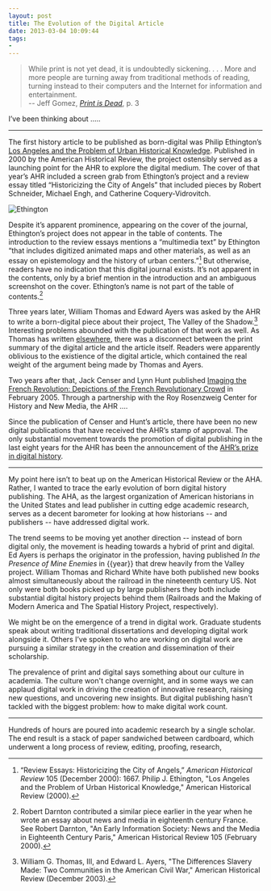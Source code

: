 ```yaml
---
layout: post
title: The Evolution of the Digital Article
date: 2013-03-04 10:09:44
tags:
- 
---
```

> While print is not yet dead, it is undoubtedly sickening. . . . More and more people are turning away from traditional methods of reading, turning instead to their computers and the Internet for information and entertainment.  
> -- Jeff Gomez, *[Print is Dead](http://www.amazon.com/Print-Is-Dead-Books-Digital/dp/0230614469)*, p. 3

I’ve been thinking about .....

<hr>

The first history article to be published as born-digital was Philip Ethington’s [Los Angeles and the Problem of Urban Historical Knowledge](http://cwis.usc.edu/dept/LAS/history/historylab/LAPUHK/index.html). Published in 2000 by the American Historical Review, the project ostensibly served as a launching point for the AHR to explore the digital medium. The cover of that year’s AHR included a screen grab from Ethington’s project and a review essay titled “Historicizing the City of Angels” that included pieces by Robert Schneider, Michael Engh, and Catherine Coquery-Vidrovitch. 

![Ethington](http://ahr.oxfordjournals.org/content/105/5.cover.gif)

Despite it’s apparent prominence, appearing on the cover of the journal, Ethington’s project does not appear in the table of contents. The introduction to the review essays mentions a “multimedia text” by Ethington “that includes digitized animated maps and other materials, as well as an essay on epistemology and the history of urban centers.”[^1] But otherwise, readers have no indication that this digital journal exists. It’s not apparent in the contents, only by a brief mention in the introduction and an ambiguous screenshot on the cover. Ethington’s name is not part of the table of contents.[^2]

Three years later, William Thomas and Edward Ayers was asked by the AHR to write a born-digital piece about their project, The Valley of the Shadow.[^3] Interesting problems abounded with the publication of that work as well. As Thomas has written [elsewhere](), there was a disconnect between the print summary of the digital article and the article itself. Readers were apparently oblivious to the existience of the digital article, which contained the real weight of the argument being made by Thomas and Ayers. 

Two years after that, Jack Censer and Lynn Hunt published [Imaging the French Revolution: Depictions of the French Revolutionary Crowd](http://chnm.gmu.edu/revolution/imaging/home.html) in February 2005. Through a partnership with the Roy Rosenzweig Center for History and New Media, the AHR ....

Since the publication of Censer and Hunt’s article, there have been no new digital publications that have received the AHR’s stamp of approval. The only substantial movement towards the promotion of digital publishing in the last eight years for the AHR has been the announcement of the [AHR’s prize in digital history](http://www.historians.org/perspectives/issues/2012/1202/Call-for-Submissions-for-the-AHR-Prize.cfm). 

<hr>

My point here isn’t to beat up on the American Historical Review or the AHA. Rather, I wanted to trace the early evolution of born digital history publishing. The AHA, as the largest organization of American historians in the United States and lead publisher in cutting edge academic research, serves as a decent barometer for looking at how historians -- and publishers -- have addressed digital work. 

The trend seems to be moving yet another direction -- instead of born digital only, the movement is heading towards a hybrid of print and digital. Ed Ayers is perhaps the originator in the profession, having published *In the Presence of Mine Enemies* in {{year}} that drew heavily from the Valley project. William Thomas and Richard White have both published new books almost simultaneously about the railroad in the nineteenth century US. Not only were both books picked up by large publishers they both include substantial digital history projects behind them (Railroads and the Making of Modern America and The Spatial History Project, respectively).

We might be on the emergence of a trend in digital work. Graduate students speak about writing traditional dissertations and developing digital work alongside it. Others I’ve spoken to who are working on digital work are pursuing a similar strategy in the creation and dissemination of their scholarship. 

The prevalence of print and digital says something about our culture in academia. The culture won't change overnight, and in some ways we can applaud digital work in driving the creation of innovative research, raising new questions, and uncovering new insights. But digital publishing hasn't tackled with the biggest problem: how to make digital work count. 

<hr>

Hundreds of hours are poured into academic research by a single scholar. The end result is a stack of paper sandwiched between cardboard, which underwent a long process of review, editing, proofing, research, 

[^1]: “Review Essays: Historicizing the City of Angels,” *American Historical Review* 105 (December 2000): 1667. Philip J. Ethington, "Los Angeles and the Problem of Urban Historical Knowledge," American Historical Review (2000). 

[^2]: Robert Darnton contributed a similar piece earlier in the year when he wrote an essay about news and media in eighteenth century France. See Robert Darnton, "An Early Information Society: News and the Media in Eighteenth Century Paris," American Historical Review 105 (February 2000).

[^3]: William G. Thomas, III, and Edward L. Ayers, "The Differences Slavery Made: Two Communities in the American Civil War," American Historical Review (December 2003). 
